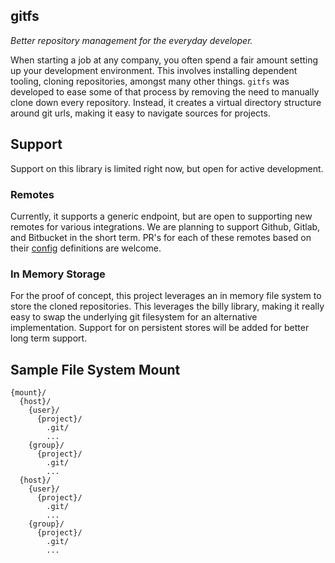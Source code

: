 ## gitfs

_Better repository management for the everyday developer._

When starting a job at any company, you often spend a fair amount setting up your development environment.
This involves installing dependent tooling, cloning repositories, amongst many other things.
`gitfs` was developed to ease some of that process by removing the need to manually clone down every repository.
Instead, it creates a virtual directory structure around git urls, making it easy to navigate sources for projects.

## Support

Support on this library is limited right now, but open for active development.

### Remotes

Currently, it supports a generic endpoint, but are open to supporting new remotes for various integrations.
We are planning to support Github, Gitlab, and Bitbucket in the short term.
PR's for each of these remotes based on their [config](pkg/config/config.proto) definitions are welcome.

### In Memory Storage

For the proof of concept, this project leverages an in memory file system to store the cloned repositories.
This leverages the billy library, making it really easy to swap the underlying git filesystem for an alternative implementation.
Support for on persistent stores will be added for better long term support.

## Sample File System Mount

```
{mount}/
  {host}/
    {user}/
      {project}/
        .git/
        ...
    {group}/
      {project}/
        .git/
        ...
  {host}/
    {user}/
      {project}/
        .git/
        ...
    {group}/
      {project}/
        .git/
        ...
```
